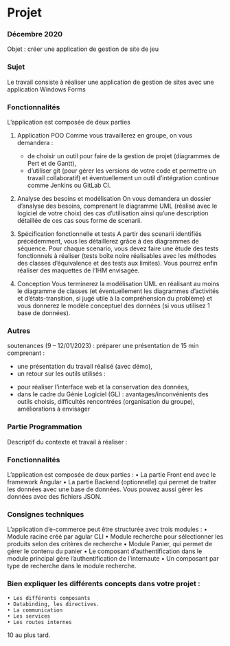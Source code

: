 # Projet


### Décembre 2020
Objet : créer une application de gestion de site de jeu
### Sujet
Le travail consiste à réaliser une application de gestion de sites avec une application Windows Forms

### Fonctionnalités
L’application est composée de deux parties  

1) Application POO
  Comme vous travaillerez en groupe, on vous demandera :
    * de choisir un outil pour faire de la gestion de projet (diagrammes de Pert et de Gantt),
    * d’utiliser git (pour gérer les versions de votre code et permettre un travail collaboratif) et
éventuellement un outil d’intégration continue comme Jenkins ou GitLab CI.

2) Analyse des besoins et modélisation
On vous demandera un dossier d’analyse des besoins, comprenant le diagramme UML (réalisé avec le
logiciel de votre choix) des cas d’utilisation ainsi qu’une description détaillée de ces cas sous forme de
scenarii.

3) Spécification fonctionnelle et tests
A partir des scenarii identifiés précédemment, vous les détaillerez grâce à des diagrammes de séquence.
Pour chaque scenario, vous devez faire une étude des tests fonctionnels à réaliser (tests boîte noire
réalisables avec les méthodes des classes d’équivalence et des tests aux limites). Vous pourrez enfin réaliser
des maquettes de l’IHM envisagée.

4) Conception
Vous terminerez la modélisation UML en réalisant au moins le diagramme de classes (et
éventuellement les diagrammes d’activités et d’états-transition, si jugé utile à la compréhension du
problème) et vous donnerez le modèle conceptuel des données (si vous utilisez 1 base de données).

### Autres
   soutenances (9 – 12/01/2023) : préparer une présentation de 15 min comprenant :
 * une présentation du travail réalisé (avec démo),
 * un retour sur les outils utilisés :
 - pour réaliser l’interface web et la conservation des données,
 - dans le cadre du Génie Logiciel (GL) : avantages/inconvénients des outils choisis,
 difficultés rencontrées (organisation du groupe), améliorations à envisager


### Partie Programmation

Descriptif du contexte et travail à réaliser :
### Fonctionnalités
L’application est composée de deux parties :
    • La partie Front end avec le framework Angular
    • La partie Backend (optionnelle) qui permet de traiter les données avec une base de
données. Vous pouvez aussi gérer les données avec des fichiers JSON.
### Consignes techniques
L’application d’e-commerce peut être structurée avec trois modules :
    • Module racine créé par agular CLI
    • Module recherche pour sélectionner les produits selon des critères de recherche
    • Module Panier, qui permet de gérer le contenu du panier
    • Le composant d’authentification dans le module principal gère l’authentification de
l’internaute
    •  Un composant par type de recherche dans le module recherche.

### Bien expliquer les différents concepts dans votre projet :
    • Les différents composants
    • Databinding, les directives.
    • La communication
    • Les services
    • Les routes internes
10 au plus tard.
